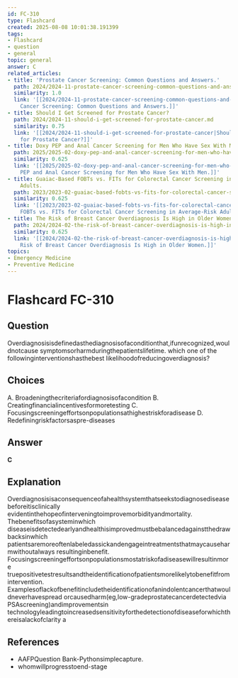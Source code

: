```yaml
---
id: FC-310
type: Flashcard
created: 2025-08-08 10:01:38.191399
tags:
- Flashcard
- question
- general
topic: general
answer: C
related_articles:
- title: 'Prostate Cancer Screening: Common Questions and Answers.'
  path: 2024/2024-11-prostate-cancer-screening-common-questions-and-answers.md
  similarity: 1.0
  link: '[[2024/2024-11-prostate-cancer-screening-common-questions-and-answers|Prostate
    Cancer Screening: Common Questions and Answers.]]'
- title: Should I Get Screened for Prostate Cancer?
  path: 2024/2024-11-should-i-get-screened-for-prostate-cancer.md
  similarity: 0.75
  link: '[[2024/2024-11-should-i-get-screened-for-prostate-cancer|Should I Get Screened
    for Prostate Cancer?]]'
- title: Doxy PEP and Anal Cancer Screening for Men Who Have Sex With Men.
  path: 2025/2025-02-doxy-pep-and-anal-cancer-screening-for-men-who-have-sex-with.md
  similarity: 0.625
  link: '[[2025/2025-02-doxy-pep-and-anal-cancer-screening-for-men-who-have-sex-with|Doxy
    PEP and Anal Cancer Screening for Men Who Have Sex With Men.]]'
- title: Guaiac-Based FOBTs vs. FITs for Colorectal Cancer Screening in Average-Risk
    Adults.
  path: 2023/2023-02-guaiac-based-fobts-vs-fits-for-colorectal-cancer-screening-i.md
  similarity: 0.625
  link: '[[2023/2023-02-guaiac-based-fobts-vs-fits-for-colorectal-cancer-screening-i|Guaiac-Based
    FOBTs vs. FITs for Colorectal Cancer Screening in Average-Risk Adults.]]'
- title: The Risk of Breast Cancer Overdiagnosis Is High in Older Women.
  path: 2024/2024-02-the-risk-of-breast-cancer-overdiagnosis-is-high-in-older-wom.md
  similarity: 0.625
  link: '[[2024/2024-02-the-risk-of-breast-cancer-overdiagnosis-is-high-in-older-wom|The
    Risk of Breast Cancer Overdiagnosis Is High in Older Women.]]'
topics:
- Emergency Medicine
- Preventive Medicine
---
```


# Flashcard FC-310

## Question

Overdiagnosisisdefinedasthediagnosisofaconditionthat,ifunrecognized,wouldnotcause symptomsorharmduringthepatientslifetime. which one of the followinginterventionshasthebest likelihoodofreducingoverdiagnosis?

## Choices

A. Broadeningthecriteriafordiagnosisofacondition
B. Creatingfinancialincentivesformoretesting
C. Focusingscreeningeffortsonpopulationsathighestriskforadisease
D. Redefiningriskfactorsaspre-diseases

## Answer

**C**

## Explanation

Overdiagnosisisaconsequenceofahealthsystemthatseekstodiagnosediseasebeforeitisclinically evidentinthehopeofinterveningtoimprovemorbidityandmortality. Thebenefitsofasysteminwhich diseaseisdetectedearlyandhealthisimprovedmustbebalancedagainstthedrawbacksinwhich patientsaremoreoftenlabeledassickandengageintreatmentsthatmaycauseharmwithoutalways resultinginbenefit. Focusingscreeningeffortsonpopulationsmostatriskofadiseasewillresultinmore truepositivetestresultsandtheidentificationofpatientsmorelikelytobenefitfromintervention. Examplesoflackofbenefitincludetheidentificationofanindolentcancerthatwouldneverhavespread orcausedharm(eg,low-gradeprostatecancerdetectedvia PSAscreening)andimprovementsin technologyleadingtoincreasedsensitivityforthedetectionofdiseaseforwhichthereisalackofclarity a

## References

- AAFPQuestion Bank-Pythonsimplecapture.
- whomwillprogresstoend-stage

